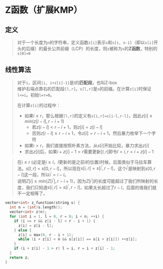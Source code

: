 # Z函数（扩展KMP）
## 定义
> 对于一个长度为`n`的字符串，定义函数`z[i]`表示`s`和`s[i, n-1]`（即以`s[i]`开头的后缀）的最长公共前缀（LCP）的长度，则`z`被称为`s`的**Z函数**，特别的`s[0]=0`

## 线性算法
> 对于`i`，区间`[i, i+z[i]-1]`是i的**匹配段**，也叫Z-box  
> 维护右端点靠右的匹配段`[l,r]`。`s[l,r]`是`s`的前缀。在计算`z[i]`时保证`l<=i`。初始`l=r=0`。
>
> 在计算`z[i]`的过程中：  
> * 如果$i\leq r$，那么根据`[l,r]`的定义有`s[i,r]=s[i-l,r-l]`，因此$z[i]\geq min(z[i-l],r-i+1)$
>   * 若$z[i-l]<r-i+1$，则$z[i]=z[i-l]$
>   * 否则$z[i-l]\geq r-i+1$，令$z[i]=r-i+1$，然后暴力枚举下一个字符
> * 如果$i>r$，我们直接按照朴素方法，从$s[i]$开始比较，暴力求出$z[i]$
> * 求出$z[i]$后，如果$i+z[i]-1>r$需要更新$[l,r]$即令$l=i, r=i+z[i]-1$
>

> 在$i\leq r$ (必定是$i\geq l$，$l$更新的是之前i的位置)时候，后面类似于马拉车算法。$s[l,r]=s[0,r-l]$，所以现在$s[i,r]=s[i^{'},r-l]$，这个$i^{'}$是映射到$s[0,r-l]$这一段，所以$i^{'}=i-l$。  
> 说明$Z[i]\geq min(Z[i^{'}],r-i+1)$，因为$Z[i^{'}]$的长度可能超过了我们所映射的长度，我们只知道$s[i,r]=s[i^{'},r-l]$，如果太长超过了$r-l$，后面的值我们就不一定相等了。
>
```c++
vector<int> z_function(string s) {
  int n = (int)s.length();
  vector<int> z(n);
  for (int i = 1, l = 0, r = 0; i < n; ++i) {
    if (i <= r && z[i - l] < r - i + 1) {
      z[i] = z[i - l];
    } else {
      z[i] = max(0, r - i + 1);
      while (i + z[i] < n && s[z[i]] == s[i + z[i]]) ++z[i];
    }
    if (i + z[i] - 1 > r) l = i, r = i + z[i] - 1;
  }
  return z;
}
```